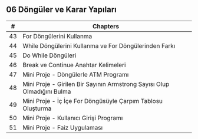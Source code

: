 ## 06 Döngüler ve Karar Yapıları


| \# | Chapters                                                                 |
|----|--------------------------------------------------------------------------|
| 43 | For Döngülerini Kullanma                                                 |
| 44 | While Döngülerini Kullanma ve For Döngülerinden Farkı                    |
| 45 | Do While Döngüleri                                                       |
| 46 | Break ve Continue Anahtar Kelimeleri                                     |
| 47 | Mini Proje \- Döngülerle ATM Programı                                    |
| 48 | Mini Proje \- Girilen Bir Sayının Armstrong Sayısı Olup Olmadığını Bulma |
| 49 | Mini Proje \- İç İçe For Döngüsüyle Çarpım Tablosu Oluşturma             |
| 50 | Mini Proje \- Kullanıcı Girişi Programı                                  |
| 51 | Mini Proje \- Faiz Uygulaması                                            |
